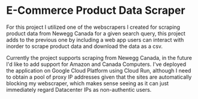 # E-Commerce Product Data Scraper
For this project I utilized one of the webscrapers I created for scraping 
product data from Newegg Canada for a given search query, this project adds to the previous one by including a web app users can interact with inorder to scrape product data and download the data as a csv.  

Currently the project supports scraping from Newegg Canada, in the future I'd like to add support for Amazon and Canada Computers. I've deployed the application on Google Cloud Platform using Cloud Run, although I need to obtain a pool of proxy IP addresses given that the sites are automatically blocking my webscraper, which makes sense seeing as it can just immediately regard Datacenter IPs as non-authentic users.